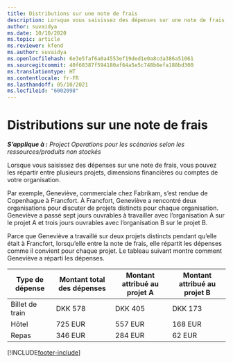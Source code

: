 ```yaml
---
title: Distributions sur une note de frais
description: Lorsque vous saisissez des dépenses sur une note de frais, vous pouvez les répartir entre plusieurs projets, entités juridiques ou comptes de votre organisation.
author: suvaidya
ms.date: 10/10/2020
ms.topic: article
ms.reviewer: kfend
ms.author: suvaidya
ms.openlocfilehash: 6e3e5faf6a0a4553ef19ded1e0a8cda386a51061
ms.sourcegitcommit: 40f68387f594180af64a5e5c748b6efa188bd300
ms.translationtype: HT
ms.contentlocale: fr-FR
ms.lasthandoff: 05/10/2021
ms.locfileid: "6002098"
---
```

# <a name="distributions-on-an-expense-report"></a>Distributions sur une note de frais

_**S’applique à :** Project Operations pour les scénarios selon les ressources/produits non stockés_

Lorsque vous saisissez des dépenses sur une note de frais, vous pouvez les répartir entre plusieurs projets, dimensions financières ou comptes de votre organisation.

Par exemple, Geneviève, commerciale chez Fabrikam, s’est rendue de Copenhague à Francfort. À Francfort, Geneviève a rencontré deux organisations pour discuter de projets distincts pour chaque organisation. Geneviève a passé sept jours ouvrables à travailler avec l’organisation A sur le projet A et trois jours ouvrables avec l’organisation B sur le projet B.

Parce que Geneviève a travaillé sur deux projets distincts pendant qu’elle était à Francfort, lorsqu’elle entre la note de frais, elle répartit les dépenses comme il convient pour chaque projet. Le tableau suivant montre comment Geneviève a réparti les dépenses.

| Type de dépense | Montant total des dépenses | Montant attribué au projet A | Montant attribué au projet B |
|--------------|----------------------|---------------------------------|---------------------------------|
| Billet de train   | DKK 578              | DKK 405                         | DKK 173                         |
| Hôtel        | 725 EUR              | 557 EUR                         | 168 EUR                         |
| Repas        | 346 EUR              | 284 EUR                         | 62 EUR                          |


[!INCLUDE[footer-include](../includes/footer-banner.md)]